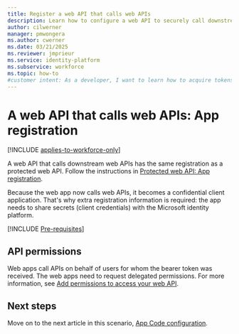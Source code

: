 ```yaml
---
title: Register a web API that calls web APIs
description: Learn how to configure a web API to securely call downstream APIs by registering it as a confidential client application.
author: cilwerner
manager: pmwongera
ms.author: cwerner
ms.date: 03/21/2025
ms.reviewer: jmprieur
ms.service: identity-platform
ms.subservice: workforce
ms.topic: how-to
#customer intent: As a developer, I want to learn how to acquire tokens for web APIs so that I can enable secure API calls in my application.  
---
```


# A web API that calls web APIs: App registration

[!INCLUDE [applies-to-workforce-only](../external-id/includes/applies-to-workforce-only.md)]

A web API that calls downstream web APIs has the same registration as a protected web API. Follow the instructions in [Protected web API: App registration](scenario-protected-web-api-app-registration.md).

Because the web app now calls web APIs, it becomes a confidential client application. That's why extra registration information is required: the app needs to share secrets (client credentials) with the Microsoft identity platform.

[!INCLUDE [Pre-requisites](./includes/scenarios/scenarios-registration-client-secrets.md)]

## API permissions

Web apps call APIs on behalf of users for whom the bearer token was received. The web apps need to request delegated permissions. For more information, see [Add permissions to access your web API](quickstart-configure-app-access-web-apis.md#add-permissions-to-access-your-web-api).

## Next steps

Move on to the next article in this scenario,
[App Code configuration](scenario-web-api-call-api-app-configuration.md).
